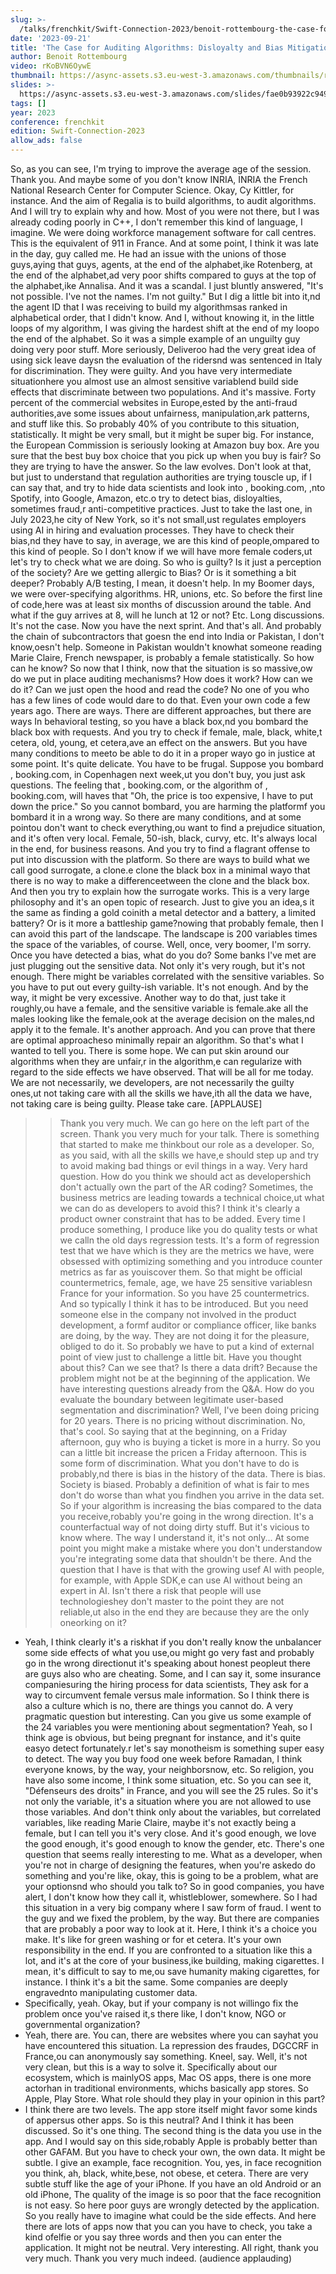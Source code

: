 ```yaml
---
slug: >-
  /talks/frenchkit/Swift-Connection-2023/benoit-rottembourg-the-case-for-auditing-algorithms-disloyalty-and-bias-mitigation
date: '2023-09-21'
title: 'The Case for Auditing Algorithms: Disloyalty and Bias Mitigation'
author: Benoit Rottembourg
video: rKoBVN6OywE
thumbnail: https://async-assets.s3.eu-west-3.amazonaws.com/thumbnails/rKoBVN6OywE.jpg
slides: >-
  https://async-assets.s3.eu-west-3.amazonaws.com/slides/fae0b93922c949ff916fc6810926b089/slides.pdf
tags: []
year: 2023
conference: frenchkit
edition: Swift-Connection-2023
allow_ads: false
---
```

So, as you can see, I'm trying to improve the average age of the session.
Thank you.
And maybe some of you don't know INRIA,
INRIA the French National Research Center for Computer Science.
Okay, Cy Kittler, for instance.
And the aim of Regalia is to build algorithms, to audit algorithms.
And I will try to explain why and how.
Most of you were not there, but I was already coding poorly in C++,
I don't remember this kind of language, I imagine.
We were doing workforce management software for call centres.
This is the equivalent of 911 in France.
And at some point, I think it was late in the day, guy called me.
He had an issue with the unions of those guys,aying that guys, agents, at the end of the alphabet,ike Rotenberg, at the end of the alphabet,ad very poor shifts compared to guys at the top of the alphabet,ike Annalisa.
And it was a scandal.
I just bluntly answered,
"It's not possible. I've not the names.
I'm not guilty."
But I dig a little bit into it,nd the agent ID that I was receiving to build my algorithmsas ranked in alphabetical order, that I didn't know.
And I, without knowing it, in the little loops of my algorithm,
I was giving the hardest shift at the end of my loopo the end of the alphabet.
So it was a simple example of an unguilty guy doing very poor stuff.
More seriously,
Deliveroo had the very great idea of using sick leave daysn the evaluation of the ridersnd was sentenced in Italy for discrimination.
They were guilty.
And you have very intermediate situationhere you almost use an almost sensitive variablend build side effects that discriminate between two populations.
And it's massive.
Forty percent of the commercial websites in Europe,ested by the anti-fraud authorities,ave some issues about unfairness, manipulation,ark patterns, and stuff like this.
So probably 40% of you contribute to this situation, statistically.
It might be very small, but it might be super big.
For instance, the European Commission is seriously looking at Amazon buy box.
Are you sure that the best buy box choice that you pick up when you buy is fair?
So they are trying to have the answer.
So the law evolves.
Don't look at that, but just to understand that regulation authorities are trying touscle up, if I can say that, and try to hide data scientists and look into , booking.com, ,nto Spotify, into Google, Amazon, etc.o try to detect bias, disloyalties, sometimes fraud,r anti-competitive practices.
Just to take the last one, in July 2023,he city of New York, so it's not small,ust regulates employers using AI in hiring and evaluation processes.
They have to check their bias,nd they have to say, in average, we are this kind of people,ompared to this kind of people.
So I don't know if we will have more female coders,ut let's try to check what we are doing.
So who is guilty?
Is it just a perception of the society?
Are we getting allergic to Bias?
Or is it something a bit deeper?
Probably A/B testing, I mean, it doesn't help.
In my Boomer days, we were over-specifying algorithms.
HR, unions, etc.
So before the first line of code,here was at least six months of discussion around the table.
And what if the guy arrives at 8, will he lunch at 12 or not?
Etc.
Long discussions.
It's not the case.
Now you have the next sprint.
And that's all.
And probably the chain of subcontractors that goesn the end into India or Pakistan, I don't know,oesn't help.
Someone in Pakistan wouldn't knowhat someone reading Marie Claire,
French newspaper, is probably a female statistically.
So how can he know?
So now that I think, now that the situation is so massive,ow do we put in place auditing mechanisms?
How does it work?
How can we do it?
Can we just open the hood and read the code?
No one of you who has a few lines of code would dare to do that.
Even your own code a few years ago.
There are ways.
There are different approaches, but there are ways
In behavioral testing, so you have a black box,nd you bombard the black box with requests.
And you try to check if female, male, black, white,t cetera, old, young, et cetera,ave an effect on the answers.
But you have many conditions to meeto be able to do it in a proper wayo go in justice at some point.
It's quite delicate.
You have to be frugal.
Suppose you bombard , booking.com,  in Copenhagen next week,ut you don't buy, you just ask questions.
The feeling that , booking.com,  or the algorithm of , booking.com,  will haves that "Oh, the price is too expensive, I have to put down the price."
So you cannot bombard, you are harming the platformf you bombard it in a wrong way.
So there are many conditions, and at some pointou don't want to check everything,ou want to find a prejudice situation, and it's often very local.
Female, 50-ish, black, curvy, etc.
It's always local in the end, for business reasons.
And you try to find a flagrant offense to put into discussion with the platform.
So there are ways to build what we call good surrogate, a clone.e clone the black box in a minimal wayo that there is no way to make a differenceetween the clone and the black box.
And then you try to explain how the surrogate works.
This is a very large philosophy and it's an open topic of research.
Just to give you an idea,s it the same as finding a gold coinith a metal detector and a battery, a limited battery?
Or is it more a battleship game?nowing that probably female, then I can avoid this part of the landscape.
The landscape is 200 variables times the space of the variables, of course.
Well, once, very boomer, I'm sorry.
Once you have detected a bias, what do you do?
Some banks I've met are just plugging out the sensitive data.
Not only it's very rough, but it's not enough.
There might be variables correlated with the sensitive variables.
So you have to put out every guilty-ish variable.
It's not enough.
And by the way, it might be very excessive.
Another way to do that, just take it roughly,ou have a female, and the sensitive variable is female.ake all the males looking like the female,ook at the average decision on the males,nd apply it to the female.
It's another approach.
And you can prove that there are optimal approacheso minimally repair an algorithm.
So that's what I wanted to tell you.
There is some hope.
We can put skin around our algorithms when they are unfair,r in the algorithm,e can regularize with regard to the side effects we have observed.
That will be all for me today.
We are not necessarily, we developers, are not necessarily the guilty ones,ut not taking care with all the skills we have,ith all the data we have, not taking care is being guilty.
Please take care.
[APPLAUSE]
>> Thank you very much.
We can go here on the left part of the screen.
Thank you very much for your talk.
There is something that started to make me thinkbout our role as a developer.
So, as you said, with all the skills we have,e should step up and try to avoid making bad things or evil things in a way.
Very hard question.
How do you think we should act as developershich don't actually own the part of the AR coding?
Sometimes, the business metrics are leading towards a technical choice,ut what we can do as developers to avoid this?
I think it's clearly a product owner constraint that has to be added.
Every time I produce something, I produce like you do quality tests or what we calln the old days regression tests.
It's a form of regression test that we have which is they are the metrics we have, were obsessed with optimizing something and you introduce counter metrics as far as youiscover them.
So that might be official countermetrics, female, age, we have 25 sensitive variablesn France for your information.
So you have 25 countermetrics.
And so typically I think it has to be introduced.
But you need someone else in the company not involved in the product development, a formf auditor or compliance officer, like banks are doing, by the way.
They are not doing it for the pleasure, obliged to do it.
So probably we have to put a kind of external point of view just to challenge a little bit.
Have you thought about this?
Can we see that?
Is there a data drift?
Because the problem might not be at the beginning of the application.
We have interesting questions already from the Q&A.
How do you evaluate the boundary between legitimate user-based segmentation and discrimination?
Well, I've been doing pricing for 20 years.
There is no pricing without discrimination.
No, that's cool.
So saying that at the beginning, on a Friday afternoon, guy who is buying a ticket is more in a hurry.
So you can a little bit increase the pricen a Friday afternoon.
This is some form of discrimination.
What you don't have to do is probably,nd there is bias in the history of the data.
There is bias.
Society is biased.
Probably a definition of what is fair to mes don't do worse than what you findhen you arrive in the data set.
So if your algorithm is increasing the bias compared to the data you receive,robably you're going in the wrong direction.
It's a counterfactual way of not doing dirty stuff.
But it's vicious to know where.
The way I understand it, it's not only...
At some point you might make a mistake where you don't understandow you're integrating some data that shouldn't be there.
And the question that I have is that with the growing usef AI with people, for example, with Apple SDK,e can use AI without being an expert in AI.
Isn't there a risk that people will use technologieshey don't master to the point they are not reliable,ut also in the end they are because they are the only oneorking on it?
- Yeah, I think clearly it's a riskhat if you don't really know the unbalancer some side effects of what you use,ou might go very fast and probably go in the wrong directionut it's speaking about honest peopleut there are guys also who are cheating.
Some, and I can say it, some insurance companiesuring the hiring process for data scientists,
They ask for a way to circumvent female versus male information.
So I think there is also a culture which is no, there are things you cannot do.
A very pragmatic question but interesting.
Can you give us some example of the 24 variables you were mentioning about segmentation?
Yeah, so I think age is obvious, but being pregnant for instance, and it's quite easyo detect fortunately.r let's say monotheism is something super easy to detect.
The way you buy food one week before Ramadan, I think everyone knows, by the way, your neighborsnow, etc.
So religion, you have also some income, I think some situation, etc.
So you can see it, "Défenseurs des droits" in France, and you will see the 25 rules.
So it's not only the variable, it's a situation where you are not allowed to use those variables.
And don't think only about the variables, but correlated variables, like reading Marie
Claire, maybe it's not exactly being a female, but I can tell you it's very close.
And it's good enough, we love the good enough, it's good enough to know the gender, etc.
There's one question that seems really interesting to me.
What as a developer, when you're not in charge of designing the features, when you're askedo do something and you're like, okay, this is going to be a problem, what are your optionsnd who should you talk to?
So in good companies, you have alert, I don't know how they call it, whistleblower, somewhere.
So I had this situation in a very big company where I saw form of fraud.
I went to the guy and we fixed the problem, by the way.
But there are companies that are probably a poor way to look at it.
Here, I think it's a choice you make.
It's like for green washing or for et cetera.
It's your own responsibility in the end.
If you are confronted to a situation like this a lot, and it's at the core of your business,ike building, making cigarettes.
I mean, it's difficult to say to me,ou save humanity making cigarettes, for instance.
I think it's a bit the same.
Some companies are deeply engravednto manipulating customer data.
- Specifically, yeah.
Okay, but if your company is not willingo fix the problem once you've raised it,s there like, I don't know,
NGO or governmental organization?
- Yeah, there are.
You can, there are websites where you can sayhat you have encountered this situation.
La repression des fraudes, DGCCRF in France,ou can anonymously say something.
Kneel, say.
Well, it's not very clean, but this is a way to solve it.
Specifically about our ecosystem, which is mainlyOS apps, Mac OS apps, there is one more actorhan in traditional environments, whichs basically app stores.
So Apple, Play Store.
What role should they play in your opinion in this part?
- I think there are two levels.
The app store itself might favor some kinds of appersus other apps.
So is this neutral?
And I think it has been discussed.
So it's one thing.
The second thing is the data you use in the app.
And I would say on this side,robably Apple is probably better than other GAFAM.
But you have to check your own, the own data.
It might be subtle.
I give an example, face recognition.
You, yes, in face recognition you think, ah, black, white,bese, not obese, et cetera.
There are very subtle stuff like the age of your iPhone.
If you have an old Android or an old iPhone,
The quality of the image is so poor that the face recognition is not easy.
So here poor guys are wrongly detected by the application.
So you really have to imagine what could be the side effects.
And here there are lots of apps now that you can you have to check, you take a kind ofelfie or you say three words and then you can enter the application.
It might not be neutral.
Very interesting.
All right, thank you very much.
Thank you very much indeed.
(audience applauding)